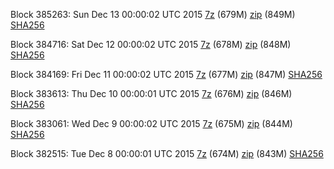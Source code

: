 Block 385263: Sun Dec 13 00:00:02 UTC 2015 [7z](https://transfer.sh/VVQNb/bootstrap.dat.20151213.7z) (679M) [zip](https://transfer.sh/zvTH4/bootstrap.dat.20151213.zip) (849M) [SHA256](https://transfer.sh/mxEch/sha256.txt)

Block 384716: Sat Dec 12 00:00:02 UTC 2015 [7z](https://transfer.sh/12puS6/bootstrap.dat.20151212.7z) (678M) [zip](https://transfer.sh/YJSSK/bootstrap.dat.20151212.zip) (848M) [SHA256](https://transfer.sh/SpbL1/sha256.txt)

Block 384169: Fri Dec 11 00:00:02 UTC 2015 [7z](https://transfer.sh/S4GGe/bootstrap.dat.20151211.7z) (677M) [zip](https://transfer.sh/JZhY3/bootstrap.dat.20151211.zip) (847M) [SHA256](https://transfer.sh/RnlU0/sha256.txt)

Block 383613: Thu Dec 10 00:00:01 UTC 2015 [7z](https://transfer.sh/XenpL/bootstrap.dat.20151210.7z) (676M) [zip]() (846M) [SHA256](https://transfer.sh/15w1Fs/sha256.txt)

Block 383061: Wed Dec  9 00:00:02 UTC 2015 [7z](https://transfer.sh/hiAq3/bootstrap.dat.20151209.7z) (675M) [zip](https://transfer.sh/1ax1qZ/bootstrap.dat.20151209.zip) (844M) [SHA256](https://transfer.sh/LBoiD/sha256.txt)

Block 382515: Tue Dec  8 00:00:01 UTC 2015 [7z]() (674M) [zip](https://transfer.sh/eY9Nd/bootstrap.dat.20151208.zip) (843M) [SHA256](https://transfer.sh/5fuQc/sha256.txt)
